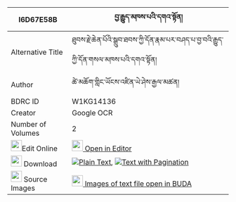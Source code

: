 |I6D67E58B|བྱ་རྒྱུད་མཁས་པའི་དགའ་སྟོན། 
| --- | --- 
|Alternative Title |ཐུབས་རྗེ་ཆེན་པོའི་སྒྲུབ་ཐབས་ཀྱི་དོན་རྣམ་པར་བཤད་པ་བྱ་བའི་རྒྱུད་ཀྱི་དོན་གསལ་མཁས་པའི་དགའ་སྟོན།
|Author| ཚེ་མཆོག་གླིང་ཡོངས་འཛིན་ཡེ་ཤེས་རྒྱལ་མཚན།
|BDRC ID | W1KG14136
|Creator | Google OCR
|Number of Volumes| 2
|<img width="25" src="https://img.icons8.com/color/25/000000/edit-property.png">Edit Online| [<img width="25" src="https://avatars.githubusercontent.com/u/45091458?s=200&v=4"> Open in Editor](http://editor.openpecha.org/I6D67E58B)
|<img width="25" src="https://img.icons8.com/fluent/48/000000/download-2.png"/>  Download | [![](https://img.icons8.com/color/20/000000/txt.png)Plain Text](https://github.com/Openpecha/I6D67E58B/releases/download/v1/jagyu_khepa_i_gaton_plain_I6D67E58B.zip), [![](https://img.icons8.com/color/20/000000/txt.png)Text with Pagination](https://github.com/Openpecha/I6D67E58B/releases/download/v1/jagyu_khepa_i_gaton_pages_I6D67E58B.zip)
|<img width="25" src="https://img.icons8.com/plasticine/100/000000/pictures-folder.png"/>  Source Images | [<img width="25" src="https://library.bdrc.io/icons/BUDA-small.svg"> Images of text file open in BUDA](https://library.bdrc.io/show/bdr:W1KG14136)